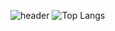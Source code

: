 ![header](https://capsule-render.vercel.app/api?type=waving&color=timeGradient&height=240&section=header&text=HELLO,%20I'M%20RARA👋&fontSize=48&animation=fadeIn&fontAlignY=44)
![Top Langs](https://github-readme-stats.vercel.app/api/top-langs/?username=a52447879@gmail.com&layout=compact&theme=bear)
